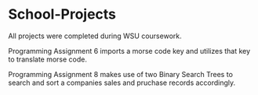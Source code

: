 # School-Projects
All projects were completed during WSU coursework.

Programming Assignment 6 imports a morse code key and utilizes that key to translate morse code.

Programming Assignment 8 makes use of two Binary Search Trees to search and sort a companies sales and pruchase records accordingly.
